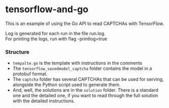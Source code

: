 # tensorflow-and-go
This is an example of using the Go API to read CAPTCHAs with TensorFlow. 

Log is generated for each run in the file run.log.  
For printing the logs, run with flag -printlog=true

### Structure
- `tempalte.go` is the template with instructions in the comments
- The `tensorflow_savedmodel_captcha` folder contains the model in a protobuf format.
- The `captcha` folder has several CAPTCHAs that can be used for serving, alongside the Python script used to generate them.
- And, well, the solutions are in the `solution` folder. There is a standard one and the detailed one, if you want to read through the full solution with the detailed instructions.

